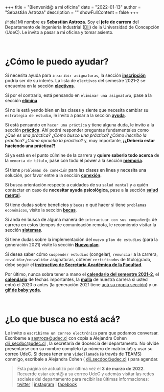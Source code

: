 +++
title = "Bienvenid@ a mi oficina"
date = "2022-01-13"
author = "Sebastián Astroza"
description = ""
showFullContent = false
+++

¡Hola! Mi nombre es **Sebastián Astroza**. Soy el **jefe de carrera** del Departamento de Ingeniería Industrial ([DII](https://dii.udec.cl/)) de la Universidad de Concepción (UdeC).  Le invito a pasar a mi oficina y tomar asiento. 

&nbsp;    

# ¿Cómo le puedo ayudar?

Si necesita ayuda para `inscribir asignaturas`, la sección **[inscripción](/inscripcion)** podría ser de su interés. La lista de `electivos` del semestre 2021-2 se encuentra en la sección  **[electivos](/electivos)**.

Si por el contrario, está pensando en `eliminar una asignatura`, pase a la sección **[elimina](/elimina)**.

Si no le está yendo bien en las clases y siente que necesita cambiar su `estrategia de estudio`, le invito a pasar a la sección **[ayuda](/ayuda)**.

Si está pensando en `hacer una práctica` y tiene alguna duda, le invito a la sección **[práctica](/practica)**. Ahí podrá responder preguntas fundamentales como *¿Qué es una práctica?* *¿Cómo busco una práctica?* *¿Cómo inscribo la práctica?* *¿Cómo apruebo la práctica?* y, muy importante, **¡¿Debería estar haciendo una práctica?!**

Si ya está en el punto cúlmine de la carrera y **quiere saberlo todo acerca** de la `memoria de título`, pase con todo el power a la sección **[memoria](/memoria)**.

Si tiene `problemas de conexión` para las clases en línea y necesita una solución, por favor entre a la sección **[conexión](/conexion)**.

Si busca orientación respecto a cuidados de su `salud mental` y a quién contactar en caso de **necesitar ayuda psicológica**, pase a la sección **[salud mental](/salud)**.

Si tiene dudas sobre beneficios y `becas` o qué hacer si tiene `problemas económicos`, visite la sección **[becas](/becas)**.

Si anda en busca de alguna manera de `interactuar con sus compañer@s` de carrera en estos tiempos de comunicación remota, le recomiendo visitar la sección **[sistemas](/sistemas)**.

Si tiene dudas sobre la implementación del `nuevo plan de estudios` (para la generación 2021) visite la sección **[Nuevo plan](/nuevamalla)**.

Si desea saber cómo `suspender estudios` (congelar), `renunciar` a la carrera, `revalidar/convalidar` asignaturas, obtener `certificados` de título/grado, debe seguir el **[instructivo de Secretaría Académica de la Facultad](http://secad.ing.udec.cl/faq)**.

Por último, nunca sobra tener a mano el **[calendario del semestre 2021-2](/calendario_semestre_2021-2.jpg)**, el **[calendario](http://secad.ing.udec.cl/horarios)** de fechas importantes, la **[malla](https://dii.udec.cl/programa-academico/)** de nuestra carrera si usted entró el 2020 o antes (la generación 2021 tiene [acá su propia sección](/nuevamalla)) y un **[gif de baby yoda](https://giphy.com/search/baby-yoda)**.

&nbsp;    

# ¿Lo que busca no está acá?

Le invito a `escribirme un correo electrónico` para que podamos conversar. Escríbame a sastroza@udec.cl con copia a Alejandra Cohen dii_secdoc@udec.cl , la secretaria de docencia del departamento. No olvide presentarse con su nombre completo (¡y número de matrícula!) y usar su correo UdeC. Si desea tener una `videollamada` (a través de TEAMS) conmigo, escríbale a Alejandra Cohen ( dii_secdoc@udec.cl ) para agendar.

> Esta página se actualizó por última vez el **3 de marzo de 2022**. Recuerde estar atent@ a su correo UdeC y además visitar las redes sociales del departamento para recibir las últimas informaciones: [twitter](https://twitter.com/diiudec) | [instagram](https://www.instagram.com/dii_udec/) | [facebook](https://www.facebook.com/dii.udec/) 


